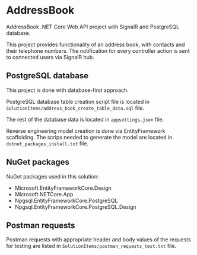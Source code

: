 # AddressBook
AddressBook .NET Core Web API project with SignalR and PostgreSQL database. 

This project provides functionality of an address book, with contacts and their telephone numbers. 
The notification for every controller action is sent to connected users via SignalR hub. 

## PostgreSQL database
This project is done with database-first approach. 

PostgreSQL database table creation script file is located in `SolutionItems/address_book_create_table_data.sql` file. 

The rest of the database data is located in `appsettings.json` file. 

Reverse engineering model creation is done via EntityFramework scaffolding. The scrips needed to generate the model are located in `dotnet_packages_install.txt` file. 

## NuGet packages
NuGet packages used in this solution: 
- Microsoft.EntityFrameworkCore.Design
- Microsoft.NETCore.App
- Npgsql.EntityFrameworkCore.PostgreSQL
- Npgsql.EntityFrameworkCore.PostgreSQL.Design


## Postman requests
Postman requests with appropriate header and body values of the requests for testing are listed in `SolutionItems/postman_requests_test.txt` file. 

